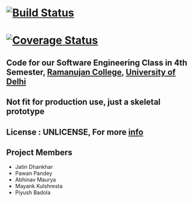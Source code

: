 # [![Build Status](https://travis-ci.org/jatindhankhar/housing_app.svg?branch=master)](https://travis-ci.org/jatindhankhar/housing_app)
# [![Coverage Status](https://coveralls.io/repos/jatindhankhar/housing_app/badge.svg)](https://coveralls.io/r/jatindhankhar/housing_app)

## Code for our Software Engineering Class in 4th Semester, [Ramanujan College](http://ramanujancollege.ac.in), [University of Delhi](http://du.ac.in)

## Not fit for production use, just a skeletal prototype

## License : UNLICENSE, For more [info](http://unlicense.org/)

## Project Members

* Jatin Dhankhar
* Pawan Pandey 
* Abhinav Maurya
* Mayank Kulshresta
* Piyush Badola
